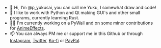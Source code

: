 - 👋 Hi, I’m @p_yukusai, you can call me Yuku, I somewhat draw and code!
- 👀 I like to work with Python and Qt making GUI's and other small programs, currently learning Rust.
- 👩‍💼 I'm currently working on a PyWall and on some minor contributions for [AnimeEffects](https://github.com/AnimeEffectsDevs/AnimeEffects).
- 📫 You can always PM me or support me in this Github or through [Instagram](https://www.instagram.com/p_yukusai/), [Twitter](https://twitter.com/p_yukusai), [Ko-fi](https://ko-fi.com/yukusai) or [PayPal](https://www.paypal.com/donate?hosted_button_id=N6F62G5H4CF94).
